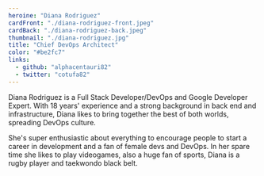 ```yaml
---
heroine: "Diana Rodriguez"
cardFront: "./diana-rodriguez-front.jpeg"
cardBack: "./diana-rodriguez-back.jpeg"
thumbnail: "./diana-rodriguez.jpg"
title: "Chief DevOps Architect"
color: "#be2fc7"
links:
  - github: "alphacentauri82"
  - twitter: "cotufa82"
---
```


Diana Rodriguez is a Full Stack Developer/DevOps and Google Developer Expert. With 18 years' experience and a strong background in back end and infrastructure, Diana likes to bring together the best of both worlds, spreading DevOps culture.

She's super enthusiastic about everything to encourage people to start a career in development and a fan of female devs and DevOps. In her spare time she likes to play videogames, also a huge fan of sports, Diana is a rugby player and taekwondo black belt.
